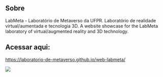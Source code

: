 ## Sobre
LabMeta - Laboratório de Metaverso da UFPR. Laboratório de realidade virtual/aumentada e tecnologia 3D. A website showcase for the LabMeta laboratory of virtual/augmented reality and 3D technology.



## Acessar aqui:

<https://laboratorio-de-metaverso.github.io/web-labmeta/>

![](https://laboratorio-de-metaverso.github.io/web-labmeta/assets/icons/labgoggles-White.svg)  
